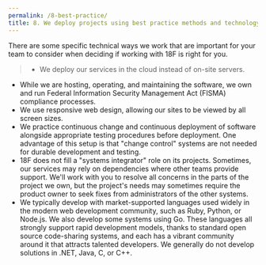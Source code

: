 ```yaml
---
permalink: /8-best-practice/
title: 8. We deploy projects using best practice methods and technology
---
```


There are some specific technical ways we work that are important for your team to consider when deciding if working with 18F is right for you. 

>- We deploy our services in the cloud instead of on-site servers.
- While we are hosting, operating, and maintaining the software, we own and run Federal Information Security Management Act (FISMA) compliance processes.
- We use responsive web design, allowing our sites to be viewed by all screen sizes.
- We practice continuous change and continuous deployment of software alongside appropriate testing procedures before deployment. One advantage of this setup is that "change control" systems are not needed for durable development and testing.
- 18F does not fill a "systems integrator" role on its projects. Sometimes, our services may rely on dependencies where other teams provide support. We'll work with you to resolve all concerns in the parts of the project we own, but the project's needs may sometimes require the product owner to seek fixes from administrators of the other systems.
- We typically develop with market-supported languages used widely in the modern web development community, such as Ruby, Python, or Node.js. We also develop some systems using Go. These languages all strongly support rapid development models, thanks to standard open source code-sharing systems, and each has a vibrant community around it that attracts talented developers. We generally do not develop solutions in .NET, Java, C, or C++.
